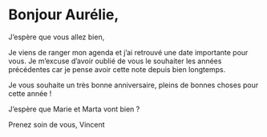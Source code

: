 # Bonjour Aurélie,

J’espère que vous allez bien,

Je viens de ranger mon agenda et j’ai retrouvé une date importante pour vous. Je m’excuse d’avoir oublié de vous le souhaiter les années précédentes car je pense avoir cette note depuis bien longtemps.

Je vous souhaite un très bonne anniversaire, pleins de bonnes choses pour cette année !

J’espère que Marie et Marta vont bien ?

Prenez soin de vous,
Vincent
